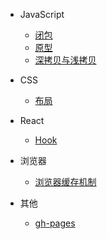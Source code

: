 - JavaScript
  - [闭包](closure.md)
  - [原型](prototype.md)
  - [深拷贝与浅拷贝](_copy.md)

- CSS
  - [布局](layout.md)
- React
  - [Hook](_hook.md)
- 浏览器
  - [浏览器缓存机制](_browser_caching.md)
- 其他
  - [gh-pages](_gh-pages.md)